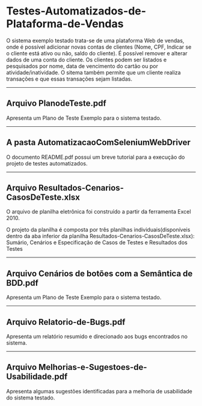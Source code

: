 # Testes-Automatizados-de-Plataforma-de-Vendas
O sistema exemplo testado trata-se de uma plataforma Web de vendas, onde é possível adicionar novas contas de clientes (Nome, CPF, Indicar se o cliente está ativo ou não, saldo do cliente). É possível remover e alterar dados de uma conta do cliente. Os clientes podem ser listados e pesquisados por nome, data de vencimento do cartão ou por atividade/inatividade. O sitema também permite que um cliente realiza transações e que essas transações sejam listadas.  

---

## Arquivo PlanodeTeste.pdf

Apresenta um Plano de Teste Exemplo para o sistema testado. 

---

## A pasta AutomatizacaoComSeleniumWebDriver

O documento README.pdf possui um breve tutorial para a execução do projeto de testes automatizados.

---

## Arquivo Resultados-Cenarios-CasosDeTeste.xlsx

O arquivo de planilha eletrônica foi construído a partir da ferramenta Excel 2010.

O projeto da planilha é composta por três planilhas individuais(disponíveis dentro da aba inferior da planilha Resultados-Cenarios-CasosDeTeste.xlsx): Sumário, Cenários e Especificação de Casos de Testes e Resultados dos Testes

---

## Arquivo Cenários de botões com a Semântica de BDD.pdf

Apresenta um Plano de Teste Exemplo para o sistema testado. 

---

## Arquivo Relatorio-de-Bugs.pdf

Apresenta um relatório resumido e direcionado aos bugs encontrados no sistema.  

---

## Arquivo Melhorias-e-Sugestoes-de-Usabilidade.pdf

Apresenta algumas sugestões identificadas para a melhoria de usabilidade do sistema testado.


